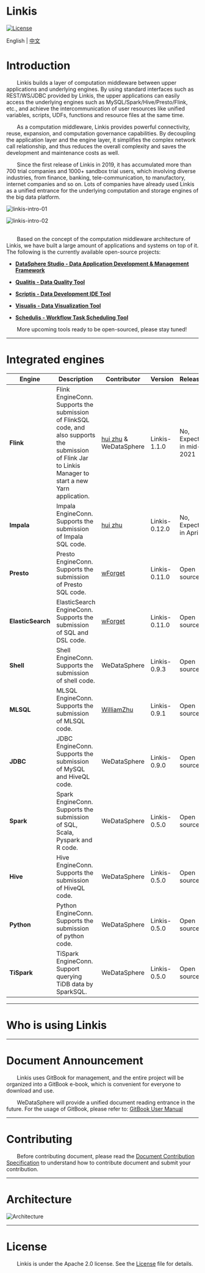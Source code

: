 Linkis
============

[![License](https://img.shields.io/badge/license-Apache%202-4EB1BA.svg)](https://www.apache.org/licenses/LICENSE-2.0.html)

English | [中文](zh_CN)

# Introduction

&nbsp; &nbsp; &nbsp; &nbsp;Linkis builds a layer of computation middleware between upper applications and underlying engines. By using standard interfaces such as REST/WS/JDBC provided by Linkis, the upper applications can easily access the underlying engines such as MySQL/Spark/Hive/Presto/Flink, etc., and achieve the intercommunication of user resources like unified variables, scripts, UDFs, functions and resource files at the same time.
                           
&nbsp; &nbsp; &nbsp; &nbsp;As a computation middleware, Linkis provides powerful connectivity, reuse, expansion, and computation governance capabilities. By decoupling the application layer and the engine layer, it simplifies the complex network call relationship, and thus reduces the overall complexity and saves the development and maintenance costs as well.
                           
&nbsp; &nbsp; &nbsp; &nbsp;Since the first release of Linkis in 2019, it has accumulated more than 700 trial companies and 1000+ sandbox trial users, which involving diverse industries, from finance, banking, tele-communication, to manufactory, internet companies and so on. Lots of companies have already used Linkis as a unified entrance for the underlying computation and storage engines of the big data platform.


![linkis-intro-01](en_US/Images/Architecture/linkis-intro-01.png)

![linkis-intro-02](en_US/Images/Architecture/linkis-intro-02.png)
<br>
<br>

&nbsp; &nbsp; &nbsp; &nbsp;Based on the concept of the computation middleware architecture of Linkis, we have built a large amount of applications and systems on top of it. The following is the currently available open-source projects:  
 
 - [**DataSphere Studio - Data Application Development & Management Framework**](https://github.com/WeBankFinTech/DataSphereStudio)
 
 - [**Qualitis - Data Quality Tool**](https://github.com/WeBankFinTech/Qualitis)
 
 - [**Scriptis - Data Development IDE Tool**](https://github.com/WeBankFinTech/Scriptis)
 
 - [**Visualis - Data Visualization Tool**](https://github.com/WeBankFinTech/Visualis)

 - [**Schedulis - Workflow Task Scheduling Tool**](https://github.com/WeBankFinTech/Schedulis)

&nbsp; &nbsp; &nbsp; &nbsp;More upcoming tools  ready to be open-sourced, please stay tuned!
 
----
 
 # Integrated engines

| Engine     | Description                                                          | Contributor                                                           | Version    | Released? | User Manual |
| --------------- | -------------------------------------------------------------------- | ------------------ | ------------- | ------------ |  ---------------------- |
| **Flink**  | Flink EngineConn. Supports the submission of FlinkSQL code, and also supports the submission of Flink Jar to Linkis Manager to start a new Yarn application. | [hui zhu](https://github.com/liangqilang) & WeDataSphere | Linkis-1.1.0 | No, Expected in mid-2021 | To be perfected |
| **Impala**     | Impala EngineConn. Supports the submission of Impala SQL code. | [hui zhu](https://github.com/liangqilang) | Linkis-0.12.0 | No, Expected in April | To be perfected |
| **Presto**  | Presto EngineConn. Supports the submission of Presto SQL code. | [wForget](https://github.com/wForget)  | Linkis-0.11.0 | Open sourced | [Presto User Manual](zh_CN/Engine Usage Documentations/Presto_User_Manual.md) |
| **ElasticSearch** | ElasticSearch EngineConn. Supports the submission of SQL and DSL code. | [wForget](https://github.com/wForget)  | Linkis-0.11.0 | Open sourced | [ElasticSearch User Manual](zh_CN/Engine Usage Documentations/ElasticSearch_User_Manual.md) |
| **Shell**  | Shell EngineConn. Supports the submission of shell code. | WeDataSphere | Linkis-0.9.3 | Open sourced | [Shell User Manual](zh_CN/Engine Usage Documentations/Shell_User_Manual.md) |
| **MLSQL**   | MLSQL EngineConn. Supports the submission of MLSQL code. | [WilliamZhu](https://github.com/allwefantasy) | Linkis-0.9.1 | Open sourced | [MLSQL User Manual](zh_CN/Engine Usage Documentations/MLSQL_User_Manual.md) |
| **JDBC**   | JDBC EngineConn. Supports the submission of MySQL and HiveQL code. | WeDataSphere | Linkis-0.9.0 | Open sourced | [JDBC User Manual](zh_CN/Engine Usage Documentations/JDBC_User_Manual.md) |
| **Spark**   | Spark EngineConn. Supports the submission of SQL, Scala, Pyspark and R code. | WeDataSphere | Linkis-0.5.0 | Open sourced | [Spark User Manual](zh_CN/Engine Usage Documentations/Spark_User_Manual.md) |
| **Hive**   | Hive EngineConn. Supports the submission of HiveQL code. | WeDataSphere | Linkis-0.5.0 | Open sourced | [Hive User Manual](zh_CN/Engine Usage Documentations/Hive_User_Manual.md) |
| **Python**   | Python EngineConn. Supports the submission of python code. | WeDataSphere | Linkis-0.5.0 | Open sourced | [Python User Manual](zh_CN/Engine Usage Documentations/Python_User_Manual.md) |
| **TiSpark**   | TiSpark EngineConn. Support querying TiDB data by SparkSQL. | WeDataSphere | Linkis-0.5.0 | Open sourced | To be perfected |

----
 
 # Who is using Linkis
 
 
----
 
 # Document Announcement
 
&nbsp; &nbsp; &nbsp; &nbsp;Linkis uses GitBook for management, and the entire project will be organized into a GitBook e-book, which is convenient for everyone to download and use.
 
&nbsp; &nbsp; &nbsp; &nbsp;WeDataSphere will provide a unified document reading entrance in the future. For the usage of GitBook, please refer to: [GitBook User Manual](https://docs.gitbook.com/)

----

# Contributing

&nbsp; &nbsp; &nbsp; &nbsp;Before contributing document, please read the [Document Contribution Specification]() to understand how to contribute document and submit your contribution.

----

# Architecture

![Architecture](en_US/Images/Architecture/Linkis1.0-architecture.png)

----

# License

&nbsp; &nbsp; &nbsp; &nbsp;Linkis is under the Apache 2.0 license. See the [License](https://github.com/WeBankFinTech/Linkis/LICENSE) file for details.